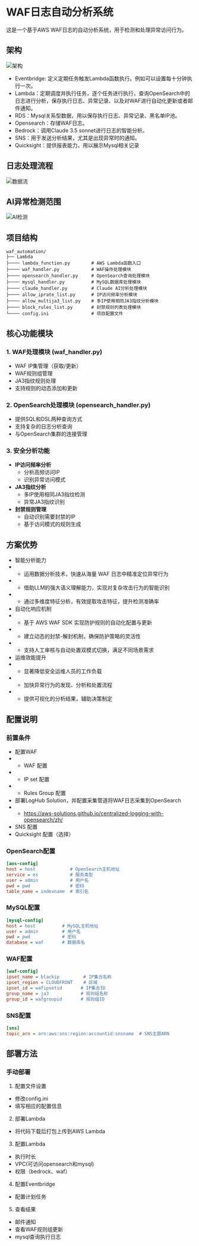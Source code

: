 # WAF日志自动分析系统

这是一个基于AWS WAF日志的自动分析系统，用于检测和处理异常访问行为。

## 架构
![架构](/image/image2.png "架构")
- Eventbridge: 定义定期任务触发Lambda函数执行。例如可以设置每十分钟执行一次。
- Lambda：定期调度并执行任务，逐个任务进行执行，查询OpenSearch中的日志进行分析，保存执行日志、异常记录、以及对WAF进行自动化更新或者邮件通知。
- RDS：Mysql关系型数据，用以保存执行日志、异常记录、黑名单IP池。
- Opensearch：存储WAF日志。
- Bedrock：调用Claude 3.5 sonnet进行日志的智能分析。
- SNS：用于发送分析结果，尤其是出现异常时的通知。
- Quicksight：提供报表能力，用以展示Mysql相关记录


## 日志处理流程
![数据流](/image/image1.png "数据流")

## AI异常检测范围
![AI检测](/image/image.png "AI检测")

## 项目结构
```
waf_automation/
├── Lambda    
├──── lambda_function.py        # AWS Lambda函数入口
├──── waf_handler.py            # WAF操作处理模块
├──── opensearch_handler.py     # OpenSearch查询处理模块
├──── mysql_handler.py          # MySQL数据库处理模块
├──── claude_handler.py         # Claude AI分析处理模块
├──── allow_iprate_list.py      # IP访问频率分析模块
├──── allow_multija3_list.py    # 多IP使用相同JA3指纹分析模块
├──── block_rules_list.py       # 封禁规则列表处理模块
└──── config.ini                # 项目配置文件
```

## 核心功能模块
### 1. WAF处理模块 (waf_handler.py)
- WAF IP集管理（获取/更新）
- WAF规则组管理
- JA3指纹规则处理
- 支持规则的动态添加和更新
### 2. OpenSearch处理模块 (opensearch_handler.py)
- 提供SQL和DSL两种查询方式
- 支持复杂的日志分析查询
- 与OpenSearch集群的连接管理
### 3. 安全分析功能
- **IP访问频率分析**
  - 分析高频访问IP
  - 识别异常访问模式
- **JA3指纹分析**
  - 多IP使用相同JA3指纹检测
  - 异常JA3指纹识别
- **封禁规则管理**
  - 自动识别需要封禁的IP
  - 基于访问模式的规则生成


## 方案优势
- 智能分析能力 
 - - 运用数据分析技术，快速从海量 WAF 日志中精准定位异常行为
 - - 借助LLM的强大语义理解能力，实现对复杂攻击行为的智能识别
 - - 通过多维度特征分析，有效提取攻击特征，提升检测准确率
- 自动化响应机制 
 - - 基于 AWS WAF SDK 实现防护规则的自动化配置与更新
 - - 建立动态的封禁-解封机制，确保防护策略的灵活性
 - - 支持人工审核与自动处置双模式切换，满足不同场景需求
- 运维效能提升 
 - - 显著降低安全运维人员的工作负载
 - - 加快异常行为的发现、分析和处置流程
 - - 提供可视化的分析结果，辅助决策制定


## 配置说明

### 前置条件
- 配置WAF
 - - WAF 配置
 - - IP set 配置
 - - Rules Group 配置 
- 部署LogHub Solution，并配置采集管道将WAF日志采集到OpenSearch
 - - https://aws-solutions.github.io/centralized-logging-with-opensearch/zh/
- SNS 配置
- Quicksight 配置（选择）


### OpenSearch配置
```ini
[aos-config]
host = host             # OpenSearch主机地址
service = es            # 服务类型
user = admin            # 用户名
pwd = pwd               # 密码
table_name = indexname  # 索引名
```

### MySQL配置
```ini
[mysql-config]
host = host          # MySQL主机地址
user = admin         # 用户名
pwd = pwd            # 密码
database = waf       # 数据库名
```

### WAF配置
```ini
[waf-config]
ipset_name = blackip         # IP集合名称
ipset_region = CLOUDFRONT    # 区域
ipset_id = wafipsetid       # IP集合ID
group_name = ja3            # 规则组名称
group_id = wafgroupid       # 规则组ID
```

### SNS配置
```ini
[sns]
topic_arn = arn:aws:sns:region:accountid:snsname  # SNS主题ARN
```


## 部署方法

### 手动部署

1. 配置文件设置
- 修改config.ini
- 填写相应的配置信息

2. 部署Lambda
- 将代码下载后打包上传到AWS Lambda

3. 配置Lambda
- 执行时长
- VPC(可访问opensearch和mysql)
- 权限（bedrock、waf）

4. 配置Eventbridge
- 配置计划任务

5. 查看结果
- 邮件通知
- 查看WAF规则组更新
- mysql查询执行日志


